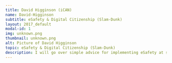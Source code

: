 ```yaml
---
title: David Higginson (iCAN)
name: David-Higginson
subtitle: eSafety & Digital Citizenship (Slam-Dunk)
layout: 2017_default
modal-id: 1
img: unknown.png
thumbnail: unknown.png
alt: Picture of David Higginson
topic: eSafety & Digital Citizenship (Slam-Dunk)
description: I will go over simple advice for implementing eSafety at school
---
```


